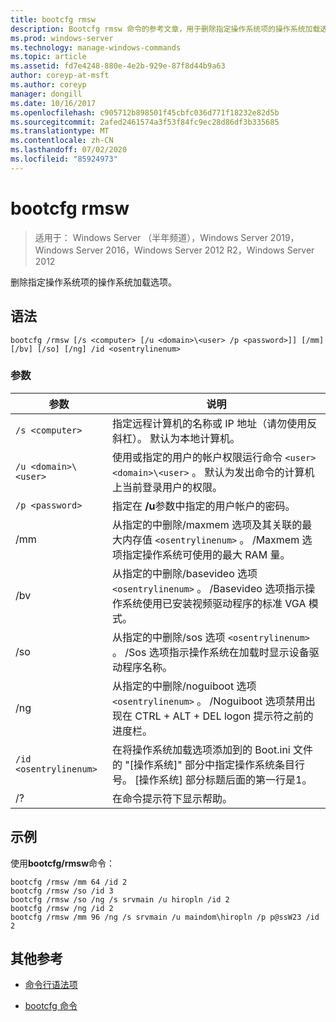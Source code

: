 ```yaml
---
title: bootcfg rmsw
description: Bootcfg rmsw 命令的参考文章，用于删除指定操作系统项的操作系统加载选项。
ms.prod: windows-server
ms.technology: manage-windows-commands
ms.topic: article
ms.assetid: fd7e4248-880e-4e2b-929e-87f8d44b9a63
author: coreyp-at-msft
ms.author: coreyp
manager: dongill
ms.date: 10/16/2017
ms.openlocfilehash: c905712b898501f45cbfc036d771f18232e82d5b
ms.sourcegitcommit: 2afed2461574a3f53f84fc9ec28d86df3b335685
ms.translationtype: MT
ms.contentlocale: zh-CN
ms.lasthandoff: 07/02/2020
ms.locfileid: "85924973"
---
```

# <a name="bootcfg-rmsw"></a>bootcfg rmsw

> 适用于： Windows Server （半年频道），Windows Server 2019，Windows Server 2016，Windows Server 2012 R2，Windows Server 2012

删除指定操作系统项的操作系统加载选项。

## <a name="syntax"></a>语法

```
bootcfg /rmsw [/s <computer> [/u <domain>\<user> /p <password>]] [/mm] [/bv] [/so] [/ng] /id <osentrylinenum>
```

### <a name="parameters"></a>参数

| 参数 | 说明 |
| --------- | ----------- |
| `/s <computer>` | 指定远程计算机的名称或 IP 地址（请勿使用反斜杠）。 默认为本地计算机。 |
| `/u <domain>\<user>`  | 使用或指定的用户的帐户权限运行命令 `<user>` `<domain>\<user>` 。 默认为发出命令的计算机上当前登录用户的权限。 |
| `/p <password>` | 指定在 **/u**参数中指定的用户帐户的密码。 |
| /mm | 从指定的中删除/maxmem 选项及其关联的最大内存值 `<osentrylinenum>` 。 /Maxmem 选项指定操作系统可使用的最大 RAM 量。 |
| /bv | 从指定的中删除/basevideo 选项 `<osentrylinenum>` 。 /Basevideo 选项指示操作系统使用已安装视频驱动程序的标准 VGA 模式。 |
| /so | 从指定的中删除/sos 选项 `<osentrylinenum>` 。 /Sos 选项指示操作系统在加载时显示设备驱动程序名称。 |
| /ng | 从指定的中删除/noguiboot 选项 `<osentrylinenum>` 。 /Noguiboot 选项禁用出现在 CTRL + ALT + DEL logon 提示符之前的进度栏。 |
| `/id <osentrylinenum>` | 在将操作系统加载选项添加到的 Boot.ini 文件的 "[操作系统]" 部分中指定操作系统条目行号。 [操作系统] 部分标题后面的第一行是1。 |
| /? | 在命令提示符下显示帮助。 |

## <a name="examples"></a>示例

使用**bootcfg/rmsw**命令：

```
bootcfg /rmsw /mm 64 /id 2
bootcfg /rmsw /so /id 3
bootcfg /rmsw /so /ng /s srvmain /u hiropln /id 2
bootcfg /rmsw /ng /id 2
bootcfg /rmsw /mm 96 /ng /s srvmain /u maindom\hiropln /p p@ssW23 /id 2
```

## <a name="additional-references"></a>其他参考

- [命令行语法项](command-line-syntax-key.md)

- [bootcfg 命令](bootcfg.md)
